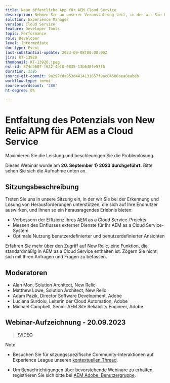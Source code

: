 ```yaml
---
title: Neue öffentliche App für AEM Cloud Service
description: Nehmen Sie an unserer Veranstaltung teil, in der wir Sie bei der Erkennung und Lösung von Problemen unterstützen, die sich für Ihre Endkunden auswirken. So können Sie durch die Verbesserung der Effizienz Ihres AEM as a Cloud Service-Projekts, die Messung des Einflusses externer Services für Ihr AEM as a Cloud Service-System und die optimale Nutzung benutzerdefinierter und maßgeschneiderter Ansichten ein herausragendes Erlebnis erzielen. Erfahren Sie mehr über den Zugriff auf New Relic, eine Funktion, die standardmäßig in AEM as a Cloud Service enthalten ist. Zögern Sie nicht, sich mit Ihren Anfragen und Fragen zu befassen.
solution: Experience Manager
version: Cloud Service
feature: Developer Tools
topic: Performance
role: Developer
level: Intermediate
doc-type: Event
last-substantial-update: 2023-09-08T00:00:00Z
jira: KT-13920
thumbnail: KT-13920.jpeg
exl-id: 874cb607-f622-4ef0-9835-13b640fe57f6
duration: 3385
source-git-commit: 9a297cda953d4414131657f9ac84580aea0eabeb
workflow-type: tm+mt
source-wordcount: '280'
ht-degree: 0%

---
```


# Entfaltung des Potenzials von New Relic APM für AEM as a Cloud Service

Maximieren Sie die Leistung und beschleunigen Sie die Problemlösung.

Dieses Webinar wurde am **20. September 1} 2023 durchgeführt.** Bitte sehen Sie sich die Aufnahme unten an.

## Sitzungsbeschreibung

Treten Sie uns in unsere Sitzung ein, in der wir Sie bei der Erkennung und Lösung von Herausforderungen unterstützen, die sich auf Ihre Endnutzer auswirken, und Ihnen so ein herausragendes Erlebnis bieten:

* Verbessern der Effizienz Ihres AEM as a Cloud Service-Projekts
* Messen des Einflusses externer Dienste für Ihr AEM as a Cloud Service-System
* Optimale Nutzung benutzerdefinierter und benutzerdefinierter Ansichten

Erfahren Sie mehr über den Zugriff auf New Relic, eine Funktion, die standardmäßig in AEM as a Cloud Service enthalten ist. Zögern Sie nicht, sich mit Ihren Anfragen und Fragen zu befassen.

## Moderatoren

* Alan Mon, Solution Architect, New Relic
* Matthew Lowe, Solution Architect, New Relic
* Adam Pazik, Director Software Development, Adobe
* Luciana Surdoiu, Leiterin der Cloud Automation, Adobe
* Michael Campbell, Senior AEM Site Reliability Engineer, Adobe

## Webinar-Aufzeichnung - 20.09.2023

>[!VIDEO](https://video.tv.adobe.com/v/3424439/)

>[!NOTE]
>
>* Besuchen Sie für sitzungsspezifische Community-Interaktionen auf Experience League unseren [kontextuellen Thread](https://adobe.ly/3sV67N5).
>
>* Um Benachrichtigungen über bevorstehende Webinare zu erhalten, registrieren Sie sich bitte bei [AEM Adobe. Benutzergruppe](https://aem-augs.adobe.com/).
